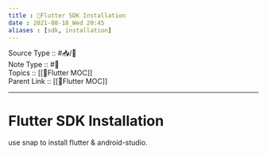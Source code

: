 ```yaml
---
title : 🍃Flutter SDK Installation
date : 2021-08-18_Wed 20:45
aliases : [sdk, installation]
---
```

Source Type :: #📥/💭  <br>
Note Type :: #📝 <br>
Topics :: [[🍃Flutter MOC]]<br>
Parent Link :: [[🍃Flutter MOC]]<br>

---
# Flutter SDK Installation

use snap to install flutter & android-studio.